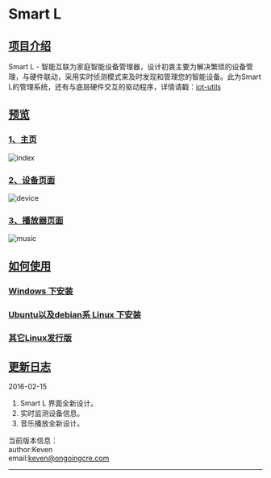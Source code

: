 # Smart L
## [项目介绍]()
Smart L - 智能互联为家庭智能设备管理器，设计初衷主要为解决繁琐的设备管理，与硬件联动，采用实时侦测模式来及时发现和管理您的智能设备。此为Smart L的管理系统，还有与底层硬件交互的驱动程序，详情请戳：[iot-utils](https://github.com/bjwrkj/iot-utils)

## [预览]()
### [1、主页]()
![index](http://img.blog.csdn.net/20160217113811071)
### [2、设备页面]()
![device](http://img.blog.csdn.net/20160217113852524)
### [3、播放器页面]()
![music](http://img.blog.csdn.net/20160217113911227)

## [如何使用]()
### [Windows 下安装]()

### [Ubuntu以及debian系 Linux 下安装]()

### [其它Linux发行版]()

## [更新日志]()  
2016-02-15  
1. Smart L 界面全新设计。  
2. 实时监测设备信息。  
3. 音乐播放全新设计。  



当前版本信息：  
author:Keven   
email:keven@ongoingcre.com


----------

